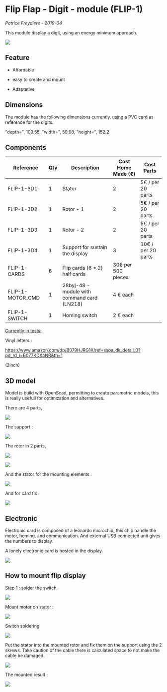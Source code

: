 # Flip Flap - Digit - module (FLIP-1)

*Patrice Freydiere - 2019-04*



This module display a digit, using an energy minimum approach. 

![](modules_separated.png)

## Feature

- Affordable

- easy to create and mount
- Adaptative



## Dimensions



The module has the following dimensions currently, using a PVC card as reference for the digits.

 "depth=", 109.55, "width=", 59.98, "height=", 152.2



## Components



| Reference        | Qty  | Description                                 | Cost Home Made (€) | Cost Parts         |
| ---------------- | ---- | ------------------------------------------- | ------------------ | ------------------ |
| FLIP-1-3D1       | 1    | Stator                                      | 2                  | 5€ / per 20 parts  |
| FLIP-1-3D2       | 1    | Rotor - 1                                   | 2                  | 5€ / per 20 parts  |
| FLIP-1-3D3       | 1    | Rotor - 2                                   | 2                  | 5€ / per 20 parts  |
| FLIP-1-3D4       | 1    | Support for sustain the display             | 3                  | 10€ / per 20 parts |
| FLIP-1-CARDS     | 6    | Flip cards (6 * 2) half cards               | 30€ per 500 pieces |                    |
| FLIP-1-MOTOR_CMD | 1    | 28byj-48 - module with command card (LN218) | 4 € each           |                    |
| FLIP-1-SWITCH    | 1    | Homing switch                               | 2 € each           |                    |

<u>Currently in tests:</u>



Vinyl letters :

<https://www.amazon.com/dp/B079HJRG1X/ref=sspa_dk_detail_0?pd_rd_i=B077KDX4NR&th=1>

(2inch)



## 3D model

Model is build with OpenScad, permitting to create parametric models, this is really usefull for optimization and alternatives.

There are 4 parts, 

![](parts_images/exploded_view.png)

The support :

![](parts_images/support.png)

The rotor in 2 parts, 

![](parts_images/rotor.png)

![](parts_images/axe.png)



And the stator for the mounting elements :

![](parts_images/stator.png)

And for card fix :

![](parts_images/card_supports.png)







## Electronic

Electronic card is composed of a leonardo microchip, this chip handle the motor, homing, and communication. And external USB connected unit gives the numbers to display.



A lonely electronic card is hosted in the display.

![](electronic/ci.png)



## How to mount flip display

Step 1 : solder the switch, 

![](pictures/switch_solding.jpg)

Mount motor on stator :

![](pictures/skrew_motor.jpg)

Switch soldering

![](pictures/stator_mount.jpg)



Put the stator into the mounted rotor and fix them on the support using the 2 skrews. Take caution of the cable there is calculated space to not make the cable be damaged.

![](pictures/support_fix_preview_skrews.jpg)

The mounted result :

![](pictures/module.jpg)